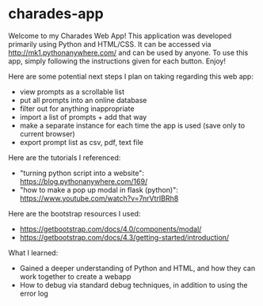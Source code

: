 # charades-app

Welcome to my Charades Web App! This application was developed primarily using Python and HTML/CSS. It can be accessed via http://mk1.pythonanywhere.com/ and can be used by anyone. To use this app, simply following the instructions given for each button. Enjoy!

Here are some potential next steps I plan on taking regarding this web app:
  - view prompts as a scrollable list 
  - put all prompts into an online database
  - filter out for anything inappropriate
  - import a list of prompts + add that way
  - make a separate instance for each time the app is used (save only to current browser)
  - export prompt list as csv, pdf, text file
  
Here are the tutorials I referenced:
  - "turning python script into a website": https://blog.pythonanywhere.com/169/
  - "how to make a pop up modal in flask (python)": https://www.youtube.com/watch?v=7nrVtrIBRh8

Here are the bootstrap resources I used:
  - https://getbootstrap.com/docs/4.0/components/modal/
  - https://getbootstrap.com/docs/4.3/getting-started/introduction/

What I learned:
  - Gained a deeper understanding of Python and HTML, and how they can work together to create a webapp
  - How to debug via standard debug techniques, in addition to using the error log
